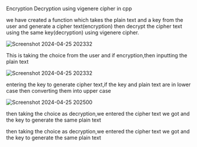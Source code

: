 Encryption Decryption using vigenere cipher in cpp

we have created a function which takes the plain text and a key from the user and generate a cipher text(encryption) then decrypt the cipher text using the same key(decryption) using vigenere cipher.


![Screenshot 2024-04-25 202332](https://github.com/Erikamediratta/cpp-project/assets/146512912/a52f7c09-8384-4b92-996e-9672db5d07ad)




This is taking the choice from the user and if encryption,then inputting the plain text

![Screenshot 2024-04-25 202332](https://github.com/Erikamediratta/cpp-project/assets/146512912/995467f6-52e2-429f-86a8-4d9c641c7956)

entering the key to generate cipher text,if the key and plain text are in lower case then converting them into upper case


![Screenshot 2024-04-25 202500](https://github.com/Erikamediratta/cpp-project/assets/146512912/58158bd0-8276-483e-9f06-5073b40ceb44)

then taking the choice as decryption,we entered the cipher text we got and the key to generate the same plain text 

then taking the choice as decryption,we entered the cipher text we got and the key to generate the same plain text 
